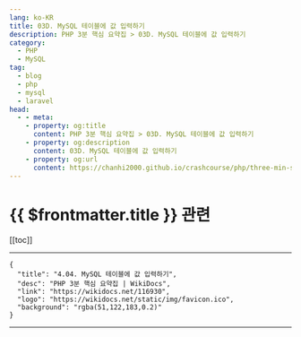 ```yaml
---
lang: ko-KR
title: 03D. MySQL 테이블에 값 입력하기
description: PHP 3분 핵심 요약집 > 03D. MySQL 테이블에 값 입력하기
category: 
  - PHP
  - MySQL
tag: 
  - blog
  - php
  - mysql
  - laravel
head:
  - - meta:
    - property: og:title
      content: PHP 3분 핵심 요약집 > 03D. MySQL 테이블에 값 입력하기
    - property: og:description
      content: 03D. MySQL 테이블에 값 입력하기
    - property: og:url
      content: https://chanhi2000.github.io/crashcourse/php/three-min-summary/03-database/03D.html
---
```


# {{ $frontmatter.title }} 관련

[[toc]]

---

```component VPCard
{
  "title": "4.04. MySQL 테이블에 값 입력하기",
  "desc": "PHP 3분 핵심 요약집 | WikiDocs",
  "link": "https://wikidocs.net/116930",
  "logo": "https://wikidocs.net/static/img/favicon.ico",
  "background": "rgba(51,122,183,0.2)"
}
```

---

<TagLinks />
